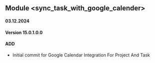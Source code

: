 ## Module <sync_task_with_google_calender>

#### 03.12.2024
#### Version 15.0.1.0.0
#### ADD
- Initial commit for Google Calendar Integration For Project And Task
